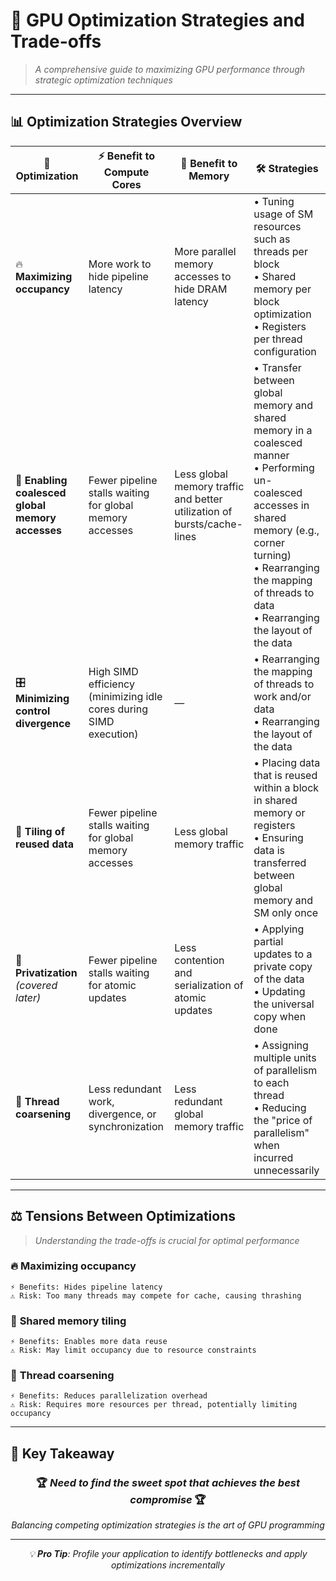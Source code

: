 # 🚀 GPU Optimization Strategies and Trade-offs

> *A comprehensive guide to maximizing GPU performance through strategic optimization techniques*

---

## 📊 Optimization Strategies Overview

| 🎯 **Optimization** | ⚡ **Benefit to Compute Cores** | 💾 **Benefit to Memory** | 🛠️ **Strategies** |
|---------------------|--------------------------------|---------------------------|-------------------|
| 🔥 **Maximizing occupancy** | More work to hide pipeline latency | More parallel memory accesses to hide DRAM latency | • Tuning usage of SM resources such as threads per block<br>• Shared memory per block optimization<br>• Registers per thread configuration |
| 🤝 **Enabling coalesced global memory accesses** | Fewer pipeline stalls waiting for global memory accesses | Less global memory traffic and better utilization of bursts/cache-lines | • Transfer between global memory and shared memory in a coalesced manner<br>• Performing un-coalesced accesses in shared memory (e.g., corner turning)<br>• Rearranging the mapping of threads to data<br>• Rearranging the layout of the data |
| 🎛️ **Minimizing control divergence** | High SIMD efficiency (minimizing idle cores during SIMD execution) | — | • Rearranging the mapping of threads to work and/or data<br>• Rearranging the layout of the data |
| 🔄 **Tiling of reused data** | Fewer pipeline stalls waiting for global memory accesses | Less global memory traffic | • Placing data that is reused within a block in shared memory or registers<br>• Ensuring data is transferred between global memory and SM only once |
| 🔐 **Privatization** <br>*(covered later)* | Fewer pipeline stalls waiting for atomic updates | Less contention and serialization of atomic updates | • Applying partial updates to a private copy of the data<br>• Updating the universal copy when done |
| 🧵 **Thread coarsening** | Less redundant work, divergence, or synchronization | Less redundant global memory traffic | • Assigning multiple units of parallelism to each thread<br>• Reducing the "price of parallelism" when incurred unnecessarily |

---

## ⚖️ Tensions Between Optimizations

> *Understanding the trade-offs is crucial for optimal performance*

### 🔥 **Maximizing occupancy**
```
⚡ Benefits: Hides pipeline latency
⚠️ Risk: Too many threads may compete for cache, causing thrashing
```

### 🔄 **Shared memory tiling**
```
⚡ Benefits: Enables more data reuse
⚠️ Risk: May limit occupancy due to resource constraints
```

### 🧵 **Thread coarsening**
```
⚡ Benefits: Reduces parallelization overhead
⚠️ Risk: Requires more resources per thread, potentially limiting occupancy
```

---

## 🎯 Key Takeaway

<div align="center">

### 🏆 ***Need to find the sweet spot that achieves the best compromise*** 🏆

*Balancing competing optimization strategies is the art of GPU programming*

</div>

---

<div align="center">

*💡 **Pro Tip**: Profile your application to identify bottlenecks and apply optimizations incrementally*

</div>
